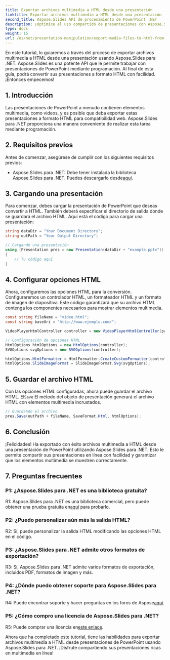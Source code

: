 ```yaml
---
title: Exportar archivos multimedia a HTML desde una presentación
linktitle: Exportar archivos multimedia a HTML desde una presentación
second_title: Aspose.Slides API de procesamiento de PowerPoint .NET
description: ¡Optimice el uso compartido de presentaciones con Aspose.Slides para .NET! Aprenda a exportar archivos multimedia a HTML desde su presentación en esta guía paso a paso.
type: docs
weight: 15
url: /es/net/presentation-manipulation/export-media-files-to-html-from-presentation/
---
```


En este tutorial, lo guiaremos a través del proceso de exportar archivos multimedia a HTML desde una presentación usando Aspose.Slides para .NET. Aspose.Slides es una potente API que le permite trabajar con presentaciones de PowerPoint mediante programación. Al final de esta guía, podrá convertir sus presentaciones a formato HTML con facilidad. ¡Entonces empecemos!

## 1. Introducción

Las presentaciones de PowerPoint a menudo contienen elementos multimedia, como videos, y es posible que deba exportar estas presentaciones a formato HTML para compatibilidad web. Aspose.Slides para .NET proporciona una manera conveniente de realizar esta tarea mediante programación.

## 2. Requisitos previos

Antes de comenzar, asegúrese de cumplir con los siguientes requisitos previos:

-  Aspose.Slides para .NET: Debe tener instalada la biblioteca Aspose.Slides para .NET. Puedes descargarlo desde[aquí](https://releases.aspose.com/slides/net/).

## 3. Cargando una presentación

Para comenzar, debes cargar la presentación de PowerPoint que deseas convertir a HTML. También deberá especificar el directorio de salida donde se guardará el archivo HTML. Aquí está el código para cargar una presentación:

```csharp
string dataDir = "Your Document Directory";
string outPath = "Your Output Directory";

// Cargando una presentación
using (Presentation pres = new Presentation(dataDir + "example.pptx"))
{
    // Tu código aquí
}
```

## 4. Configurar opciones HTML

Ahora, configuremos las opciones HTML para la conversión. Configuraremos un controlador HTML, un formateador HTML y un formato de imagen de diapositiva. Este código garantizará que su archivo HTML contenga los componentes necesarios para mostrar elementos multimedia.

```csharp
const string fileName = "video.html";
const string baseUri = "http://www.ejemplo.com/";

VideoPlayerHtmlController controller = new VideoPlayerHtmlController(path: path, fileName: fileName, baseUri: baseUri);

// Configuración de opciones HTML
HtmlOptions htmlOptions = new HtmlOptions(controller);
SVGOptions svgOptions = new SVGOptions(controller);

htmlOptions.HtmlFormatter = HtmlFormatter.CreateCustomFormatter(controller);
htmlOptions.SlideImageFormat = SlideImageFormat.Svg(svgOptions);
```

## 5. Guardar el archivo HTML

 Con las opciones HTML configuradas, ahora puede guardar el archivo HTML. El`Save` El método del objeto de presentación generará el archivo HTML con elementos multimedia incrustados.

```csharp
// Guardando el archivo
pres.Save(outPath + fileName, SaveFormat.Html, htmlOptions);
```

## 6. Conclusión

¡Felicidades! Ha exportado con éxito archivos multimedia a HTML desde una presentación de PowerPoint utilizando Aspose.Slides para .NET. Esto le permite compartir sus presentaciones en línea con facilidad y garantizar que los elementos multimedia se muestren correctamente.

## 7. Preguntas frecuentes

### P1: ¿Aspose.Slides para .NET es una biblioteca gratuita?
 R1: Aspose.Slides para .NET es una biblioteca comercial, pero puede obtener una prueba gratuita en[aquí](https://releases.aspose.com/) para probarlo.

### P2: ¿Puedo personalizar aún más la salida HTML?
R2: Sí, puede personalizar la salida HTML modificando las opciones HTML en el código.

### P3: ¿Aspose.Slides para .NET admite otros formatos de exportación?
R3: Sí, Aspose.Slides para .NET admite varios formatos de exportación, incluidos PDF, formatos de imagen y más.

### P4: ¿Dónde puedo obtener soporte para Aspose.Slides para .NET?
 R4: Puede encontrar soporte y hacer preguntas en los foros de Aspose[aquí](https://forum.aspose.com/).

### P5: ¿Cómo compro una licencia de Aspose.Slides para .NET?
 R5: Puede comprar una licencia en[este enlace](https://purchase.aspose.com/buy).

Ahora que ha completado este tutorial, tiene las habilidades para exportar archivos multimedia a HTML desde presentaciones de PowerPoint usando Aspose.Slides para .NET. ¡Disfrute compartiendo sus presentaciones ricas en multimedia en línea!